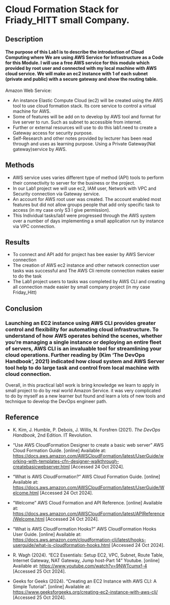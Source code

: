 # Cloud Formation Stack for Friady_HITT small Company.
## Description
#### The purpose of this Lab1 is to describe the introduction of Cloud Computing where We are using AWS Service for Infrastructure as a Code for this Module. I will use a free AWS service for this module which provided by root user and connected with my local machine with AWS cloud service. We will make an ec2 instance with 1 of each subnet (private and public) with a secure gateway and show the routing table.
Amazon Web Service:
* An instance Elastic Compute Cloud (ec2) will be created using the AWS tool to use cloud formation stack. Its core service to control a virtual machine for AWS.
* Some of features will be add on to develop by AWS tool and format for live server to run. Such as subnet to accessible from internet.
* Further or external resources will use to do this lab1.need to create a Gateway access for security purpose.
* Self-Research and other notes provided by lecturer has been read through and uses as learning purpose. Using a Private Gateway(Nat gateway)service by AWS.

## Methods
* AWS service uses varies different type of method (API) tools to perform their connectivity to server for the business or the project.
* In our Lab1 project we will use ec2, IAM user, Network with VPC and Security connection via Gateway service.
* An account for AWS root user was created. The account enabled most features but did not allow groups people that add only specific task to access (in my case only S3 I give permission).
* This Individual tasks/lab1 were progressed through the AWS system over a number of days implementing a small application run by instance via VPC connection.

## Results
* To connect and API add for project has bee easier by AWS Servicer connection
* The creation of AWS ec2 instance and other network connection user tasks was successful and The AWS Cli remote connection makes easier to do the task
* The Lab1 project users to tasks was completed by AWS CLI and creating all connection made easier by small company project (in my case Friday_Hitt)

## Conclusion
### Launching an EC2 instance using AWS CLI provides greater control and flexibility for automating cloud infrastructure. To understand of how AWS operates behind the scenes, whether you’re managing a single instance or deploying an entire fleet of servers, AWS CLI is an invaluable tool for streamlining your cloud operations. Further reading by (Kim ‘The DevOps Handbook’, 2021) indicated how cloud system and AWS Server tool help to do large task and control from local machine with cloud connection.

Overall, in this practical lab1 work is bring knowledge we learn to apply in small project to do by real world Amazon Service. it was very complicated to do by myself as a new learner but found and learn a lots of new tools and technique to develop the DevOps engineer path.

## Reference
* K. Kim, J. Humble, P. Debois, J. Willis, N. Forsfren (2021). _The DevOps Handbook_, 2nd Edition. IT Revolution.
* “Use AWS CloudFormation Designer to create a basic web server” AWS Cloud Formation Guide. [online] Available at:
https://docs.aws.amazon.com/AWSCloudFormation/latest/UserGuide/working-with-templates-cfn-designer-walkthrough-createbasicwebserver.html
[Accessed 24 Oct 2024].

* “What is AWS CloudFormation?” AWS Cloud Formation Guide. [online] Available at:
https://docs.aws.amazon.com/AWSCloudFormation/latest/UserGuide/Welcome.html [Accessed 24 Oct 2024].

*	“Welcome” AWS Cloud Formation and API Reference. [online] Available at:
https://docs.aws.amazon.com/AWSCloudFormation/latest/APIReference/Welcome.html [Accessed 24 Oct 2024].

* “What is AWS CloudFormation Hooks?” AWS CloudFormation Hooks User Guide. [online] Available at:
https://docs.aws.amazon.com/cloudformation-cli/latest/hooks-userguide/what-is-cloudformation-hooks.html
[Accessed 24 Oct 2024].

* R. Wagh (2024). “EC2 Essentials: Setup EC2, VPC, Subnet, Route Table, Internet Gateway, NAT Gateway, Jump host-Part 14” Youtube. [online] Available at:
https://www.youtube.com/watch?v=9NWTcumxf-4 
[Accessed 25 Oct 2024].

* Geeks for Geeks (2024). “Creating an EC2 Instance with AWS CLI: A Simple Tutorial”. [online] Available at:
https://www.geeksforgeeks.org/creating-ec2-instance-with-aws-cli/ 
[Accessed 25 Oct 2024].




